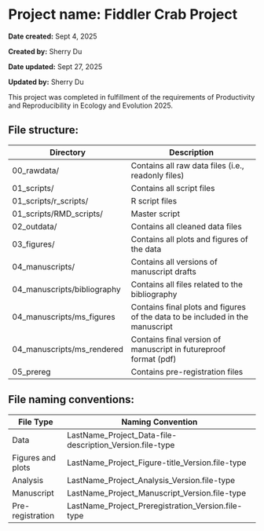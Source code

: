 # Project name: Fiddler Crab Project

**Date created:** Sept 4, 2025

**Created by:** Sherry Du

**Date updated:** Sept 27, 2025

**Updated by:** Sherry Du

This project was completed in fulfillment of the requirements of Productivity and Reproducibility in Ecology and Evolution 2025.

## File structure:

| Directory       | Description                                         |
| --------------- | --------------------------------------------------- |
| 00_rawdata/     | Contains  all raw data files (i.e., readonly files) |
| 01_scripts/     | Contains all script files                           |
| 01_scripts/r_scripts/ | R script files |
| 01_scripts/RMD_scripts/ | Master script |
| 02_outdata/     | Contains all cleaned data files                     |
| 03_figures/     | Contains all plots and figures of the data          |
| 04_manuscripts/ | Contains all versions of manuscript drafts          |
| 04_manuscripts/bibliography | Contains all files related to the bibliography         |
| 04_manuscripts/ms_figures | Contains final plots and figures of the data to be included in the manuscript        |
| 04_manuscripts/ms_rendered | Contains final version of manuscript in futureproof format (pdf)      |
| 05_prereg | Contains pre-registration files       |

## File naming conventions:

| File Type                   | Naming Convention                                        |
| --------------------------- | -------------------------------------------------------- |
| Data | LastName_Project_Data-file-description_Version.file-type         |
| Figures and plots           | LastName_Project_Figure-title_Version.file-type          |
| Analysis                    | LastName_Project_Analysis_Version.file-type              |
| Manuscript                       | LastName_Project_Manuscript_Version.file-type |
| Pre-registration                       | LastName_Project_Preregistration_Version.file-type |